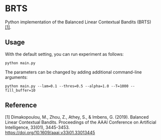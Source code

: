 # BRTS
Python implementation of the Balanced Linear Contextual Bandits (BRTS) [[1]](#1).

## Usage
With the default setting, you can run experiment as follows:
```
python main.py
```
The parameters can be changed by adding additional command-line arguments:
```
python main.py --lam=0.1 --thres=0.5 --alpha=1.0 --T=1000 --fill_buffer=10
```


## Reference
<a id="1">[1]</a>
Dimakopoulou, M., Zhou, Z., Athey, S., & Imbens, G. (2019). Balanced Linear Contextual Bandits. Proceedings of the AAAI Conference on Artificial Intelligence, 33(01), 3445-3453. https://doi.org/10.1609/aaai.v33i01.33013445
